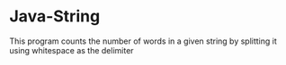 # Java-String
 This program counts the number of words in a given string by splitting it using whitespace as the delimiter
